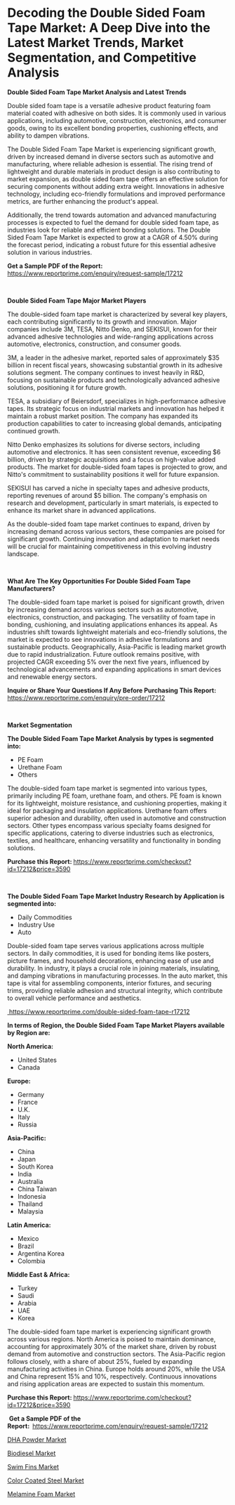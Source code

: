 <p><h1>Decoding the Double Sided Foam Tape Market: A Deep Dive into the Latest Market Trends, Market Segmentation, and Competitive Analysis</h1></p><p><strong>Double Sided Foam Tape Market Analysis and Latest Trends</strong></p>
<p><p>Double sided foam tape is a versatile adhesive product featuring foam material coated with adhesive on both sides. It is commonly used in various applications, including automotive, construction, electronics, and consumer goods, owing to its excellent bonding properties, cushioning effects, and ability to dampen vibrations. </p><p>The Double Sided Foam Tape Market is experiencing significant growth, driven by increased demand in diverse sectors such as automotive and manufacturing, where reliable adhesion is essential. The rising trend of lightweight and durable materials in product design is also contributing to market expansion, as double sided foam tape offers an effective solution for securing components without adding extra weight. Innovations in adhesive technology, including eco-friendly formulations and improved performance metrics, are further enhancing the product's appeal.</p><p>Additionally, the trend towards automation and advanced manufacturing processes is expected to fuel the demand for double sided foam tape, as industries look for reliable and efficient bonding solutions. The Double Sided Foam Tape Market is expected to grow at a CAGR of 4.50% during the forecast period, indicating a robust future for this essential adhesive solution in various industries.</p></p>
<p><strong>Get a Sample PDF of the Report:&nbsp;</strong> <a href="https://www.reportprime.com/enquiry/request-sample/17212?utm_campaign=100&utm_medium=2&utm_source=Github&utm_content=ia&utm_term=18032025&utm_id=double-sided-foam-tape">https://www.reportprime.com/enquiry/request-sample/17212</a></p>
<p>&nbsp;</p>
<p><strong>Double Sided Foam Tape Major Market Players</strong></p>
<p><p>The double-sided foam tape market is characterized by several key players, each contributing significantly to its growth and innovation. Major companies include 3M, TESA, Nitto Denko, and SEKISUI, known for their advanced adhesive technologies and wide-ranging applications across automotive, electronics, construction, and consumer goods.</p><p>3M, a leader in the adhesive market, reported sales of approximately $35 billion in recent fiscal years, showcasing substantial growth in its adhesive solutions segment. The company continues to invest heavily in R&D, focusing on sustainable products and technologically advanced adhesive solutions, positioning it for future growth.</p><p>TESA, a subsidiary of Beiersdorf, specializes in high-performance adhesive tapes. Its strategic focus on industrial markets and innovation has helped it maintain a robust market position. The company has expanded its production capabilities to cater to increasing global demands, anticipating continued growth.</p><p>Nitto Denko emphasizes its solutions for diverse sectors, including automotive and electronics. It has seen consistent revenue, exceeding $6 billion, driven by strategic acquisitions and a focus on high-value added products. The market for double-sided foam tapes is projected to grow, and Nitto's commitment to sustainability positions it well for future expansion.</p><p>SEKISUI has carved a niche in specialty tapes and adhesive products, reporting revenues of around $5 billion. The company's emphasis on research and development, particularly in smart materials, is expected to enhance its market share in advanced applications.</p><p>As the double-sided foam tape market continues to expand, driven by increasing demand across various sectors, these companies are poised for significant growth. Continuing innovation and adaptation to market needs will be crucial for maintaining competitiveness in this evolving industry landscape.</p></p>
<p>&nbsp;</p>
<p><strong>What Are The Key Opportunities For Double Sided Foam Tape Manufacturers?</strong></p>
<p><p>The double-sided foam tape market is poised for significant growth, driven by increasing demand across various sectors such as automotive, electronics, construction, and packaging. The versatility of foam tape in bonding, cushioning, and insulating applications enhances its appeal. As industries shift towards lightweight materials and eco-friendly solutions, the market is expected to see innovations in adhesive formulations and sustainable products. Geographically, Asia-Pacific is leading market growth due to rapid industrialization. Future outlook remains positive, with projected CAGR exceeding 5% over the next five years, influenced by technological advancements and expanding applications in smart devices and renewable energy sectors.</p></p>
<p><strong>Inquire or Share Your Questions If Any Before Purchasing This Report:</strong> <a href="https://www.reportprime.com/enquiry/pre-order/17212?utm_campaign=100&utm_medium=2&utm_source=Github&utm_content=ia&utm_term=18032025&utm_id=double-sided-foam-tape">https://www.reportprime.com/enquiry/pre-order/17212</a></p>
<p>&nbsp;</p>
<p><strong>Market Segmentation</strong></p>
<p><strong>The Double Sided Foam Tape Market Analysis by types is segmented into:</strong></p>
<p><ul><li>PE Foam</li><li>Urethane Foam</li><li>Others</li></ul></p>
<p><p>The double-sided foam tape market is segmented into various types, primarily including PE foam, urethane foam, and others. PE foam is known for its lightweight, moisture resistance, and cushioning properties, making it ideal for packaging and insulation applications. Urethane foam offers superior adhesion and durability, often used in automotive and construction sectors. Other types encompass various specialty foams designed for specific applications, catering to diverse industries such as electronics, textiles, and healthcare, enhancing versatility and functionality in bonding solutions.</p></p>
<p><strong>Purchase this Report:&nbsp;</strong><a href="https://www.reportprime.com/checkout?id=17212&price=3590&utm_campaign=100&utm_medium=2&utm_source=Github&utm_content=ia&utm_term=18032025&utm_id=double-sided-foam-tape">https://www.reportprime.com/checkout?id=17212&price=3590</a></p>
<p>&nbsp;</p>
<p><strong>The Double Sided Foam Tape Market Industry Research by Application is segmented into:</strong></p>
<p><ul><li>Daily Commodities</li><li>Industry Use</li><li>Auto</li></ul></p>
<p><p>Double-sided foam tape serves various applications across multiple sectors. In daily commodities, it is used for bonding items like posters, picture frames, and household decorations, enhancing ease of use and durability. In industry, it plays a crucial role in joining materials, insulating, and damping vibrations in manufacturing processes. In the auto market, this tape is vital for assembling components, interior fixtures, and securing trims, providing reliable adhesion and structural integrity, which contribute to overall vehicle performance and aesthetics.</p></p>
<p><a href="https://www.reportprime.com/double-sided-foam-tape-r17212?utm_campaign=100&utm_medium=2&utm_source=Github&utm_content=ia&utm_term=18032025&utm_id=double-sided-foam-tape">&nbsp;https://www.reportprime.com/double-sided-foam-tape-r17212</a></p>
<p><strong>In terms of Region, the Double Sided Foam Tape Market Players available by Region are:</strong></p>
<p>
    <p> <strong> North America: </strong>
        <ul>
            <li>United States</li>
            <li>Canada</li>
        </ul>
        </p> 
    <p> <strong> Europe: </strong>
        <ul>
            <li>Germany</li>
            <li>France</li>
            <li>U.K.</li>
            <li>Italy</li>
            <li>Russia</li>
        </ul>
        </p> 
    <p> <strong> Asia-Pacific: </strong>
        <ul>
            <li>China</li>
            <li>Japan</li>
            <li>South Korea</li>
            <li>India</li>
            <li>Australia</li>
            <li>China Taiwan</li>
            <li>Indonesia</li>
            <li>Thailand</li>
            <li>Malaysia</li>
        </ul>
        </p> 
    <p> <strong> Latin America: </strong>
        <ul>
            <li>Mexico</li>
            <li>Brazil</li>
            <li>Argentina Korea</li>
            <li>Colombia</li>
        </ul>
        </p> 
    <p> <strong> Middle East & Africa: </strong>
        <ul>
            <li>Turkey</li>
            <li>Saudi</li>
            <li>Arabia</li>
            <li>UAE</li>
            <li>Korea</li>
        </ul>
    </p>
    </p>
<p><p>The double-sided foam tape market is experiencing significant growth across various regions. North America is poised to maintain dominance, accounting for approximately 30% of the market share, driven by robust demand from automotive and construction sectors. The Asia-Pacific region follows closely, with a share of about 25%, fueled by expanding manufacturing activities in China. Europe holds around 20%, while the USA and China represent 15% and 10%, respectively. Continuous innovations and rising application areas are expected to sustain this momentum.</p></p>
<p><strong>Purchase this Report: </strong><a href="https://www.reportprime.com/checkout?id=17212&price=3590&utm_campaign=100&utm_medium=2&utm_source=Github&utm_content=ia&utm_term=18032025&utm_id=double-sided-foam-tape">https://www.reportprime.com/checkout?id=17212&price=3590</a></p>
<p>&nbsp;<strong>Get a Sample PDF of the Report:&nbsp;&nbsp;</strong><a href="https://www.reportprime.com/enquiry/request-sample/17212?utm_campaign=100&utm_medium=2&utm_source=Github&utm_content=ia&utm_term=18032025&utm_id=double-sided-foam-tape">https://www.reportprime.com/enquiry/request-sample/17212</a></p>
<p><strong></strong></p>
<p><p><a href="https://github.com/snaikraso/Market-Research-Report-List-1/blob/main/dha-powder-market.md?utm_campaign=100&utm_medium=2&utm_source=Github&utm_content=ia&utm_term=18032025&utm_id=double-sided-foam-tape">DHA Powder Market</a></p><p><a href="https://github.com/kadutjoelly83/Market-Research-Report-List-1/blob/main/biodiesel-market.md?utm_campaign=100&utm_medium=2&utm_source=Github&utm_content=ia&utm_term=18032025&utm_id=double-sided-foam-tape">Biodiesel Market</a></p><p><a href="https://github.com/iperitvik8/Market-Research-Report-List-1/blob/main/swim-fins-market.md?utm_campaign=100&utm_medium=2&utm_source=Github&utm_content=ia&utm_term=18032025&utm_id=double-sided-foam-tape">Swim Fins Market</a></p><p><a href="https://github.com/sternymkere4/Market-Research-Report-List-1/blob/main/color-coated-steel-market.md?utm_campaign=100&utm_medium=2&utm_source=Github&utm_content=ia&utm_term=18032025&utm_id=double-sided-foam-tape">Color Coated Steel Market</a></p><p><a href="https://github.com/shimweummul/Market-Research-Report-List-1/blob/main/melamine-foam-market.md?utm_campaign=100&utm_medium=2&utm_source=Github&utm_content=ia&utm_term=18032025&utm_id=double-sided-foam-tape">Melamine Foam Market</a></p></p>